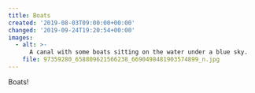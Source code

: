 ```yaml
---
title: Boats
created: '2019-08-03T09:00:00+00:00'
changed: '2019-09-24T19:20:54+00:00'
images:
  - alt: >-
      A canal with some boats sitting on the water under a blue sky.
    file: 97359280_658809621566238_6690498481903574899_n.jpg
---
```


Boats!

